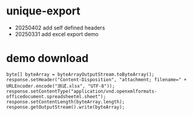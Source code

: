 # unique-export

* 20250402 add self defined headers
* 20250331 add excel export demo

# demo download 
``
   byte[] byteArray = byteArrayOutputStream.toByteArray();
   response.setHeader("Content-Disposition", "attachment; filename=" + URLEncoder.encode("测试.xlsx", "UTF-8"));
   response.setContentType("application/vnd.openxmlformats-officedocument.spreadsheetml.sheet");
   response.setContentLength(byteArray.length);
   response.getOutputStream().write(byteArray);
``
